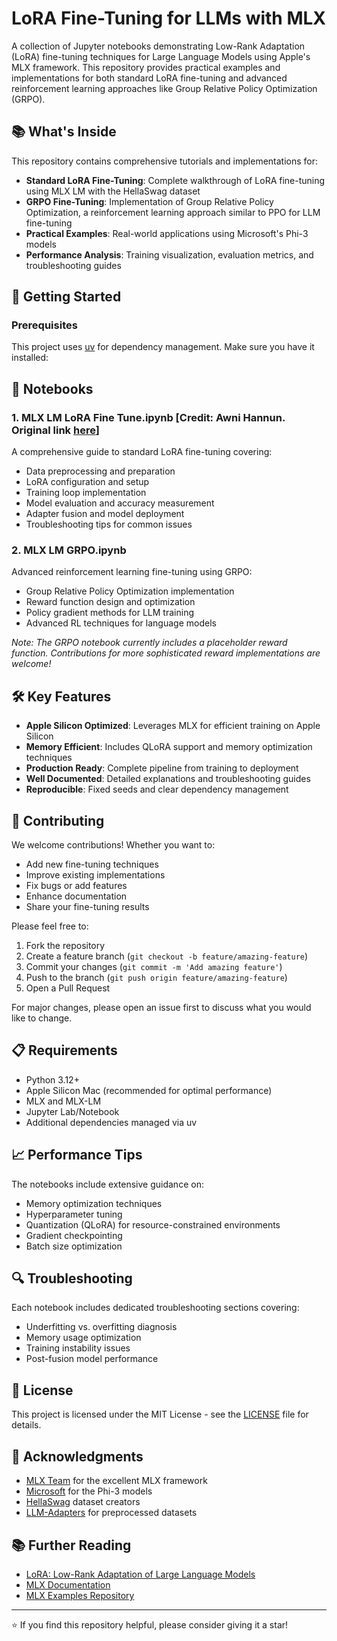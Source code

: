 # LoRA Fine-Tuning for LLMs with MLX

A collection of Jupyter notebooks demonstrating Low-Rank Adaptation (LoRA) fine-tuning techniques for Large Language Models using Apple's MLX framework. This repository provides practical examples and implementations for both standard LoRA fine-tuning and advanced reinforcement learning approaches like Group Relative Policy Optimization (GRPO).

## 📚 What's Inside

This repository contains comprehensive tutorials and implementations for:

- **Standard LoRA Fine-Tuning**: Complete walkthrough of LoRA fine-tuning using MLX LM with the HellaSwag dataset
- **GRPO Fine-Tuning**: Implementation of Group Relative Policy Optimization, a reinforcement learning approach similar to PPO for LLM fine-tuning
- **Practical Examples**: Real-world applications using Microsoft's Phi-3 models
- **Performance Analysis**: Training visualization, evaluation metrics, and troubleshooting guides

## 🚀 Getting Started

### Prerequisites

This project uses [uv](https://github.com/astral-sh/uv) for dependency management. Make sure you have it installed:

## 📓 Notebooks

### 1. MLX LM LoRA Fine Tune.ipynb [Credit: Awni Hannun. Original link [here](https://gist.github.com/awni/773e2a12079da40a1cbc566686c84c8f)]
A comprehensive guide to standard LoRA fine-tuning covering:
- Data preprocessing and preparation
- LoRA configuration and setup
- Training loop implementation
- Model evaluation and accuracy measurement
- Adapter fusion and model deployment
- Troubleshooting tips for common issues

### 2. MLX LM GRPO.ipynb
Advanced reinforcement learning fine-tuning using GRPO:
- Group Relative Policy Optimization implementation
- Reward function design and optimization
- Policy gradient methods for LLM training
- Advanced RL techniques for language models

*Note: The GRPO notebook currently includes a placeholder reward function. Contributions for more sophisticated reward implementations are welcome!*

## 🛠️ Key Features

- **Apple Silicon Optimized**: Leverages MLX for efficient training on Apple Silicon
- **Memory Efficient**: Includes QLoRA support and memory optimization techniques
- **Production Ready**: Complete pipeline from training to deployment
- **Well Documented**: Detailed explanations and troubleshooting guides
- **Reproducible**: Fixed seeds and clear dependency management

## 🤝 Contributing

We welcome contributions! Whether you want to:
- Add new fine-tuning techniques
- Improve existing implementations
- Fix bugs or add features
- Enhance documentation
- Share your fine-tuning results

Please feel free to:
1. Fork the repository
2. Create a feature branch (`git checkout -b feature/amazing-feature`)
3. Commit your changes (`git commit -m 'Add amazing feature'`)
4. Push to the branch (`git push origin feature/amazing-feature`)
5. Open a Pull Request

For major changes, please open an issue first to discuss what you would like to change.

## 📋 Requirements

- Python 3.12+
- Apple Silicon Mac (recommended for optimal performance)
- MLX and MLX-LM
- Jupyter Lab/Notebook
- Additional dependencies managed via uv

## 📈 Performance Tips

The notebooks include extensive guidance on:
- Memory optimization techniques
- Hyperparameter tuning
- Quantization (QLoRA) for resource-constrained environments
- Gradient checkpointing
- Batch size optimization

## 🔍 Troubleshooting

Each notebook includes dedicated troubleshooting sections covering:
- Underfitting vs. overfitting diagnosis
- Memory usage optimization
- Training instability issues
- Post-fusion model performance

## 📄 License

This project is licensed under the MIT License - see the [LICENSE](LICENSE) file for details.

## 🙏 Acknowledgments

- [MLX Team](https://github.com/ml-explore/mlx) for the excellent MLX framework
- [Microsoft](https://huggingface.co/microsoft/Phi-3-mini-4k-instruct) for the Phi-3 models
- [HellaSwag](https://rowanzellers.com/hellaswag/) dataset creators
- [LLM-Adapters](https://github.com/AGI-Edgerunners/LLM-Adapters) for preprocessed datasets

## 📚 Further Reading

- [LoRA: Low-Rank Adaptation of Large Language Models](https://arxiv.org/abs/2106.09685)
- [MLX Documentation](https://ml-explore.github.io/mlx/)
- [MLX Examples Repository](https://github.com/ml-explore/mlx-examples)

---

⭐ If you find this repository helpful, please consider giving it a star!
